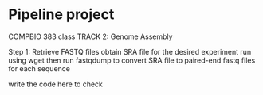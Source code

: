 # Pipeline project
COMPBIO 383 class 
TRACK 2: Genome Assembly 

Step 1: Retrieve FASTQ files
obtain SRA file for the desired experiment run using wget
then run fastqdump to convert SRA file to paired-end fastq files for each sequence

write the code here to check
